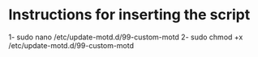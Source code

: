 # Instructions for inserting the script

1- sudo nano /etc/update-motd.d/99-custom-motd
2- sudo chmod +x /etc/update-motd.d/99-custom-motd
